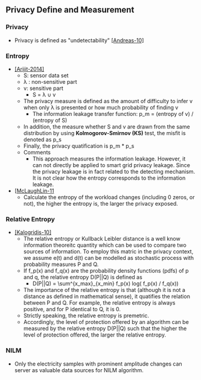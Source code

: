 ## Privacy Define and Measurement

### Privacy 
- Privacy is defined as "undetectability" [[Andreas-10]](https://dud.inf.tu-dresden.de/literatur/Anon_Terminology_v0.34.pdf)

### Entropy
- [[Arijit-2014]](../../papers/file/ukil14-privacy-2bn2b.md)
  - S: sensor data set
  - &lambda; : non-sensitive part
  - v: sensitive part
    - S = &lambda; &cup; v
  - The privacy measure is defined as the amount of difficulty to infer v when only &lambda; is presented or how much probability of finding v
    - The information leakage transfer function:  p_m = (entropy of v) / (entropy of S)
  - In addition, the measure whether S and v are drawn from the same distribution by using **Kolmogorov-Smirnov (KS)** test, the misfit is denoted as p_s
  - Finally, the privacy quatification is p_m * p_s
  - Comments
    - This approach measures the information leakage. However, it can not directly be applied to smart grid privacy leakage. Since the privacy leakage is in fact related to the detecting mechanism. It is not clear how the entropy corresponds to the information leakage.
- [[McLaughLin-11](papers/file/mclaughlin11-privacy-consumer.md)
  - Calculate the entropy of the workload changes (including 0 zeros, or not), the higher the entropy is, the larger the privacy exposed.
  
### Relative Entropy
- [[Kalogridis-10]](../../papers/file/Kalogridis10-privacy-undetectable.md)
  - The relative entropy or Kullback Leibler distance is a well know information theoreitc quantity which can be used to compare two sources of information. To employ this matric in the privacy context, we assume e(t) and d(t) can be modelled as stochastic process with probability measures P and Q. 
  - If f_p(x) and f_q(x) are the probability density functions (pdfs) of p and q, the relative entropy D(P||Q) is defined as
    - D(P||Q) = \sum^{x_max}_{x_min} f_p(x) log( f_p(x) / f_q(x))
  - The importance of the relative entropy is that (although it is not a distance as defined in mathematical sense), it quatifies the relation between P and Q. For example, the relative entropy is always positive, and for P identical to Q, it is 0.
  - Strictly speaking, the relative entropy is premetric.
  - Accordingly, the level of protection offered by an algorithm can be measured by the relative entropy D(P||Q) such that the higher the level of protection offered, the larger the relative entropy.

### NILM
- Only the electricity samples with prominent amplitude changes can server as valuable data sources for NILM algorithm.
